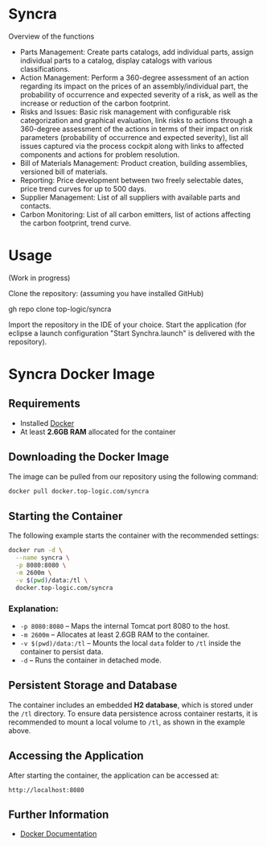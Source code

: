 # Syncra

Overview of the functions
- Parts Management: Create parts catalogs, add individual parts, assign individual parts to a catalog, display catalogs with various classifications.
- Action Management: Perform a 360-degree assessment of an action regarding its impact on the prices of an assembly/individual part, the probability of occurrence and expected severity of a risk, as well as the increase or reduction of the carbon footprint.
- Risks and Issues: Basic risk management with configurable risk categorization and graphical evaluation, link risks to actions through a 360-degree assessment of the actions in terms of their impact on risk parameters (probability of occurrence and expected severity), list all issues captured via the process cockpit along with links to affected components and actions for problem resolution.
- Bill of Materials Management: Product creation, building assemblies, versioned bill of materials.
- Reporting: Price development between two freely selectable dates, price trend curves for up to 500 days.
- Supplier Management: List of all suppliers with available parts and contacts.
- Carbon Monitoring: List of all carbon emitters, list of actions affecting the carbon footprint, trend curve.


# Usage
(Work in progress)

Clone the repository: (assuming you have installed GitHub)

gh repo clone top-logic/syncra

Import the repository in the IDE of your choice.
Start the application (for eclipse a launch configuration "Start Synchra.launch" is delivered with the repository).


# Syncra Docker Image

## Requirements

- Installed [Docker](https://docs.docker.com/get-docker/)
- At least **2.6GB RAM** allocated for the container

## Downloading the Docker Image

The image can be pulled from our repository using the following command:

```sh
docker pull docker.top-logic.com/syncra
```

## Starting the Container

The following example starts the container with the recommended settings:

```sh
docker run -d \
  --name syncra \
  -p 8080:8080 \
  -m 2600m \
  -v $(pwd)/data:/tl \
  docker.top-logic.com/syncra
```

### Explanation:

- `-p 8080:8080` – Maps the internal Tomcat port 8080 to the host.
- `-m 2600m` – Allocates at least 2.6GB RAM to the container.
- `-v $(pwd)/data:/tl` – Mounts the local `data` folder to `/tl` inside the container to persist data.
- `-d` – Runs the container in detached mode.

## Persistent Storage and Database

The container includes an embedded **H2 database**, which is stored under the `/tl` directory. To ensure data persistence across container restarts, it is recommended to mount a local volume to `/tl`, as shown in the example above.

## Accessing the Application

After starting the container, the application can be accessed at:

```
http://localhost:8080
```

## Further Information

- [Docker Documentation](https://docs.docker.com/)

